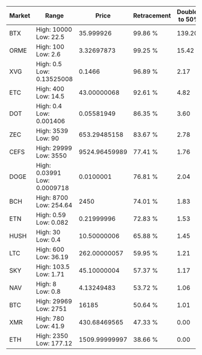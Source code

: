 | Market | Range | Price| Retracement | Doubles to 50% |
| --- | --- | --- | --- | --- |
| BTX | High: 10000<br />Low: 22.5 | 35.999926 | 99.86 % | 139.20 |
| ORME | High: 100<br />Low: 2.6 | 3.32697873 | 99.25 % | 15.42 |
| XVG | High: 0.5<br />Low: 0.13525008 | 0.1466 | 96.89 % | 2.17 |
| ETC | High: 400<br />Low: 14.5 | 43.00000068 | 92.61 % | 4.82 |
| DOT | High: 0.4<br />Low: 0.001406 | 0.05581949 | 86.35 % | 3.60 |
| ZEC | High: 3539<br />Low: 90 | 653.29485158 | 83.67 % | 2.78 |
| CEFS | High: 29999<br />Low: 3550 | 9524.96459989 | 77.41 % | 1.76 |
| DOGE | High: 0.03991<br />Low: 0.0009718 | 0.0100001 | 76.81 % | 2.04 |
| BCH | High: 8700<br />Low: 254.64 | 2450 | 74.01 % | 1.83 |
| ETN | High: 0.59<br />Low: 0.082 | 0.21999996 | 72.83 % | 1.53 |
| HUSH | High: 30<br />Low: 0.4 | 10.50000006 | 65.88 % | 1.45 |
| LTC | High: 600<br />Low: 36.19 | 262.00000057 | 59.95 % | 1.21 |
| SKY | High: 103.5<br />Low: 1.71 | 45.10000004 | 57.37 % | 1.17 |
| NAV | High: 8<br />Low: 0.8 | 4.13249483 | 53.72 % | 1.06 |
| BTC | High: 29969<br />Low: 2751 | 16185 | 50.64 % | 1.01 |
| XMR | High: 780<br />Low: 41.9 | 430.68469565 | 47.33 % | 0.00 |
| ETH | High: 2350<br />Low: 177.12 | 1509.99999997 | 38.66 % | 0.00 |
